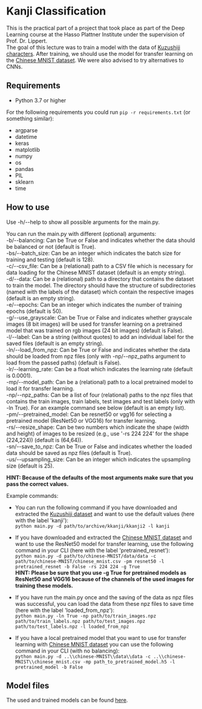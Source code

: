 # Kanji Classification

This is the practical part of a project that took place as part of the Deep Learning course at the Hasso Plattner Institute under the supervision of Prof. Dr. Lippert.<br />
The goal of this lecture was to train a model with the data of [Kuzushiji characters](https://www.kaggle.com/datasets/anokas/kuzushiji). After training, we should use the model for transfer learning on the [Chinese MNIST dataset](https://www.kaggle.com/datasets/gpreda/chinese-mnist). We were also advised to try alternatives to CNNs.

## Requirements

- Python 3.7 or higher

For the following requirements you could run ```pip -r requirements.txt``` (or something similar):
- argparse
- datetime
- keras
- matplotlib
- numpy
- os
- pandas
- PIL
- sklearn
- time

## How to use

Use -h/--help to show all possible arguments for the main.py.

You can run the main.py with different (optional) arguments:<br />
-b/--balancing: Can be True or False and indicates whether the data should be balanced or not (default is True).<br />
-bs/--batch_size: Can be an integer which indicates the batch size for training and testing (default is 128).<br />
-c/--csv_file: Can be a (relational) path to a CSV file which is necessary for data loading for the Chinese MNIST dataset (default is an empty string).<br />
-d/--data: Can be a (relational) path to a directory that contains the dataset to train the model. The directory should have the structure of subdirectories (named with the labels of the dataset) which contain the respective images (default is an empty string).<br />
-e/--epochs: Can be an integer which indicates the number of training epochs (default is 50).<br />
-g/--use_grayscale: Can be True or False and indicates whether grayscale images (8 bit images) will be used for transfer learning on a pretrained model that was trained on rgb images (24 bit images) (default is False).<br />
-l/--label: Can be a string (without quotes) to add an individual label for the saved files (default is an empty string).<br />
-ln/--load_from_npz: Can be True or False and indicates whether the data should be loaded from npz files (only with -np/--npz_paths argument to load from the passed paths) (default is False).<br />
-lr/--learning_rate: Can be a float which indicates the learning rate (default is 0.0001).<br />
-mp/--model_path: Can be a (relational) path to a local pretrained model to load it for transfer learning.<br />
-np/--npz_paths: Can be a list of four (relational) paths to the npz files that contains the train images, train labels, test images and test labels (only with -ln True). For an example command see below (default is an empty list).<br />
-pm/--pretrained_model: Can be resnet50 or vgg16 for selecting a pretrained model (ResNet50 or VGG16) for transfer learning.<br />
-rs/--resize_shape: Can be two numbers which indicate the shape (width and height) of images to be resized (e.g., use \'-rs 224 224\' for the shape (224,224)) (default is (64,64)).<br />
-sn/--save_to_npz: Can be True or False and indicates whether the loaded data should be saved as npz files (default is True).<br />
-us/--upsampling_size: Can be an integer which indicates the upsampling size (default is 25).

**HINT: Because of the defaults of the most arguments make sure that you pass the correct values.**

Example commands:
- You can run the following command if you have downloaded and extracted the [Kuzushiji dataset](https://www.kaggle.com/datasets/anokas/kuzushiji) and want to use the default values (here with the label \'kanji\'):<br />
```python main.py -d path/to/archive/kkanji/kkanji2 -l kanji```

- If you have downloaded and extracted the [Chinese MNIST dataset](https://www.kaggle.com/datasets/gpreda/chinese-mnist) and want to use the ResNet50 model for transfer learning, use the following command in your CLI (here with the label \'pretrained_resnet\'):<br />
```python main.py -d path/to/chinese-MNIST/data/data -c path/to/chinese-MNIST/chinese_mnist.csv -pm resnet50 -l pretrained_resnet -b False -rs 224 224 -g True```<br />
**HINT: Please be sure that you use -g True for pretrained models as ResNet50 and VGG16 because of the channels of the used images for training these models.**

- If you have run the main.py once and the saving of the data as npz files was successful, you can load the data from these npz files to save time (here with the label \'loaded_from_npz\'):<br />
```python main.py -ln True -np path/to/train_images.npz path/to/train_labels.npz path/to/test_images.npz path/to/test_labels.npz -l loaded_from_npz```

- If you have a local pretrained model that you want to use for transfer learning with  [Chinese MNIST dataset](https://www.kaggle.com/datasets/gpreda/chinese-mnist) you can use the following command in your CLI (with no balancing):<br />
```python main.py -d ..\\chinese-MNIST\\data\\data -c ..\\chinese-MNIST\\chinese_mnist.csv -mp path_to_pretrained_model.h5 -l pretrained_model -b False```

## Model files

The used and trained models can be found [here](https://drive.google.com/drive/folders/1EqbCbd32bO3biHrdts9aO1wVDTHMXmib?usp=sharing).